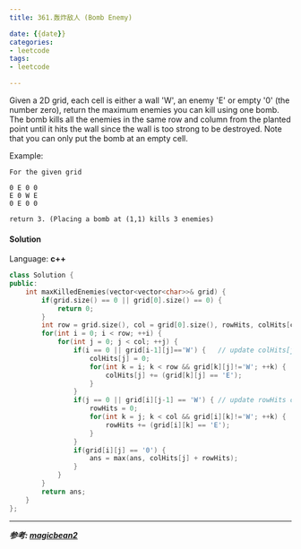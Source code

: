 ```yaml
---
title: 361.轰炸敌人 (Bomb Enemy)

date: {{date}}
categories:
- leetcode
tags:
- leetcode

---
```

Given a 2D grid, each cell is either a wall 'W', an enemy 'E' or empty '0' (the number zero), return the maximum enemies you can kill using one bomb.
The bomb kills all the enemies in the same row and column from the planted point until it hits the wall since the wall is too strong to be destroyed.
Note that you can only put the bomb at an empty cell.

Example:
```
For the given grid

0 E 0 0
E 0 W E
0 E 0 0

return 3. (Placing a bomb at (1,1) kills 3 enemies)
```

#### Solution

Language: **c++**

```c++
class Solution {
public:
    int maxKilledEnemies(vector<vector<char>>& grid) {
        if(grid.size() == 0 || grid[0].size() == 0) {
            return 0;
        }
        int row = grid.size(), col = grid[0].size(), rowHits, colHits[col], ans = 0;
        for(int i = 0; i < row; ++i) {
            for(int j = 0; j < col; ++j) {
                if(i == 0 || grid[i-1][j]=='W') {   // update colHits[j] only if the row starts from 0 or the up element is 'W'
                    colHits[j] = 0;
                    for(int k = i; k < row && grid[k][j]!='W'; ++k) {
                        colHits[j] += (grid[k][j] == 'E');
                    }
                }
                if(j == 0 || grid[i][j-1] == 'W') { // update rowHits only if the col start from 0 or the left element is 'W'
                    rowHits = 0;
                    for(int k = j; k < col && grid[i][k]!='W'; ++k) {
                        rowHits += (grid[i][k] == 'E');
                    }
                }
                if(grid[i][j] == '0') {
                    ans = max(ans, colHits[j] + rowHits);
                }
            }
        }
        return ans;
    }
};
```
---
***参考:
[magicbean2](https://blog.csdn.net/magicbean2/article/details/77266303)***

